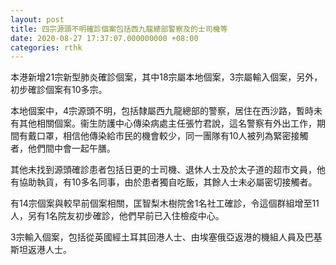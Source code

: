 ```yaml
---
layout: post
title: 四宗源頭不明確診個案包括西九龍總部警察及的士司機等
date: 2020-08-27 17:37:07.000000000 +08:00
categories: rthk
---
```


本港新增21宗新型肺炎確診個案，其中18宗屬本地個案，3宗屬輸入個案，另外，初步確診個案有10多宗。

本地個案中，4宗源頭不明，包括隸屬西九龍總部的警察，居住在西沙路，暫時未有其他相關個案。衞生防護中心傳染病處主任張竹君說，這名警察有外出工作，期間有戴口罩，相信他傳染給市民的機會較少，同一團隊有10人被列為緊密接觸者，他們間中會一起午膳。

其他未找到源頭確診患者包括日更的士司機、退休人士及於太子道的超市文員，他有協助執貨，有10多名同事，由於患者獨自吃飯，其餘人士未必屬密切接觸者。

有14宗個案與較早前個案相關，匡智梨木樹院舍1名社工確診，令這個群組增至11人，另有1名院友初步確診，他們早前已入住檢疫中心。

3宗輸入個案，包括從英國經土耳其回港人士、由埃塞俄亞返港的機組人員及巴基斯坦返港人士。
